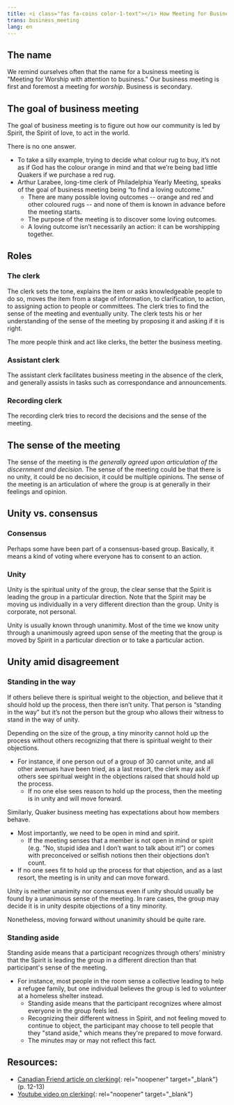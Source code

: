 ```yaml
---
title: <i class="fas fa-coins color-1-text"></i> How Meeting for Business works <i class="fas fa-pencil-alt fa-fw color-1-dark-text"></i>
trans: business_meeting
lang: en
---
```

## The name
We remind ourselves often that the name for a business meeting is "Meeting for Worship with attention to business." Our business meeting is first and foremost a meeting for _worship_. Business is secondary.
## The goal of business meeting
The goal of business meeting is to figure out how our community is led by Spirit, the Spirit of love, to act in the world. 

There is no one answer.
* To take a silly example, trying to decide what colour rug to buy, it’s not as if God has the colour orange in mind and that we’re being bad little Quakers if we purchase a red rug.
* Arthur Larabee, long-time clerk of Philadelphia Yearly Meeting, speaks of the goal of business meeting being “to find a loving outcome.”
  * There are many possible loving outcomes -- orange and red and other coloured rugs -- and none of them is known in advance before the meeting starts.
  * The purpose of the meeting is to discover some loving outcomes.
  * A loving outcome isn’t necessarily an action: it can be worshipping together.

## Roles <i class="fas fa-theater-masks fa-fw color-1-text"></i>
### The clerk<span class="stanchor"><a name="clerk"></a></span>
The clerk sets the tone, explains the item or asks knowledgeable people to do so, moves the item from a stage of information, to clarification, to action, to assigning action to people or committees. The clerk tries to find the sense of the meeting and eventually unity. The clerk tests his or her understanding of the sense of the meeting by proposing it and asking if it is right. 

The more people think and act like clerks, the better the business meeting.

### Assistant clerk<span class="stanchor"><a name="the-assistant-clerk"></a></span>
The assistant clerk facilitates business meeting in the absence of the clerk, and generally assists in tasks such as correspondance and announcements.

### Recording clerk<span class="stanchor"><a name="the-recording-clerk"></a></span>
The recording clerk tries to record the decisions and the sense of the meeting.

## The sense of the meeting
The sense of the meeting is _the generally agreed upon articulation of the discernment and decision_. The sense of the meeting could be that there is no unity, it could be no decision, it could be multiple opinions. The sense of the meeting is an articulation of where the group is at generally in their feelings and opinion.
## Unity vs. consensus
### Consensus
Perhaps some have been part of a consensus-based group. Basically, it means a kind of voting where everyone has to consent to an action.
### Unity
Unity is the spiritual unity of the group, the clear sense that the Spirit is leading the group in a particular direction. Note that the Spirit may be moving us individually in a very different direction than the group. Unity is corporate, not personal.

Unity is usually known through unanimity. Most of the time we know unity through a unanimously agreed upon sense of the meeting that the group is moved by Spirit in a particular direction or to take a particular action.

## Unity amid disagreement
### Standing in the way
If others believe there is spiritual weight to the objection, and believe that it should hold up the process, then there isn’t unity. That person is “standing in the way” but it’s not the person but the group who allows their witness to stand in the way of unity.

Depending on the size of the group, a tiny minority cannot hold up the process without others recognizing that there is spiritual weight to their objections.
* For instance, if one person out of a group of 30 cannot unite, and all other avenues have been tried, as a last resort, the clerk may ask if others see spiritual weight in the objections raised that should hold up the process.
  * If no one else sees reason to hold up the process, then the meeting is in unity and will move forward.

Similarly, Quaker business meeting has expectations about how members behave.
* Most importantly, we need to be open in mind and spirit.
  * If the meeting senses that a member is not open in mind or spirit (e.g. “No, stupid idea and I don’t want to talk about it!”) or comes with preconceived or selfish notions then their objections don’t count. 
* If no one sees fit to hold up the process for that objection, and as a last resort, the meeting is in unity and can move forward.

Unity is neither unanimity nor consensus even if unity should usually be found by a unanimous sense of the meeting. In rare cases, the group may decide it is in unity despite objections of a tiny minority.

Nonetheless, moving forward without unanimity should be quite rare.
### Standing aside
Standing aside means that a participant recognizes through others’ ministry that the Spirit is leading the group in a different direction than that participant's sense of the meeting.
* For instance, most people in the room sense a collective leading to help a refugee family, but one individual believes the group is led to volunteer at a homeless shelter instead.
  * Standing aside means that the participant recognizes where almost everyone in the group feels led.
  * Recognizing their different witness in Spirit, and not feeling moved to continue to object, the participant may choose to tell people that they "stand aside," which means they're prepared to move forward.
  * The minutes may or may not reflect this fact.

## Resources:
* [Canadian Friend article on clerking](https://quaker.ca/wp-content/uploads/2020/05/TCF-Spring-2020-Final-Digital.pdf){: rel="noopener" target="_blank"} (p. 12-13)
* [Youtube video on clerking](https://youtu.be/1KJpF0fzZkI){: rel="noopener" target="_blank"}
